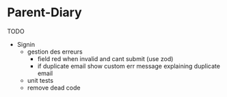 # Parent-Diary
TODO
- Signin
  - gestion des erreurs
    - field red when invalid and cant submit (use zod)
    - if duplicate email show custom err message explaining duplicate email
  - unit tests
  - remove dead code
